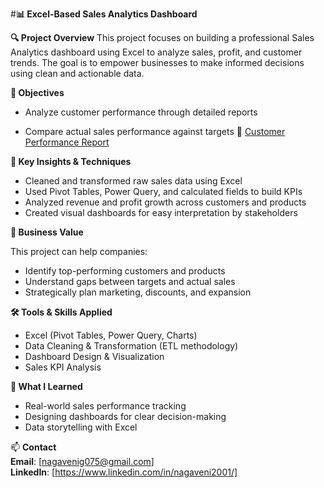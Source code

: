 #**📊 Excel-Based Sales Analytics Dashboard**

**🔍 Project Overview**
This project focuses on building a professional Sales Analytics dashboard using Excel to analyze sales, profit, and customer trends. The goal is to empower businesses to make informed decisions using clean and actionable data.  

**🎯 Objectives**
- Analyze customer performance through detailed reports


- Compare actual sales performance against targets 📄 [Customer Performance Report](https://github.com/Nagaveni-G-2001/Excel_Sales_Project/blob/main/Customer_Performance_Report.xlsx)



**📌 Key Insights & Techniques**  
- Cleaned and transformed raw sales data using Excel  
- Used Pivot Tables, Power Query, and calculated fields to build KPIs  
- Analyzed revenue and profit growth across customers and products  
- Created visual dashboards for easy interpretation by stakeholders  

**💼 Business Value**

This project can help companies:  
- Identify top-performing customers and products  
- Understand gaps between targets and actual sales  
- Strategically plan marketing, discounts, and expansion  

**🛠️ Tools & Skills Applied**
- Excel (Pivot Tables, Power Query, Charts)  
- Data Cleaning & Transformation (ETL methodology)  
- Dashboard Design & Visualization  
- Sales KPI Analysis  

**🧠 What I Learned** 
- Real-world sales performance tracking  
- Designing dashboards for clear decision-making  
- Data storytelling with Excel  

📫 **Contact**  
**Email**: [nagavenig075@gmail.com]  
**LinkedIn**: [https://www.linkedin.com/in/nagaveni2001/]  
